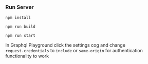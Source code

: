 ### Run Server
`npm install`

`npm run build`

`npm run start`

In Graphql Playground click the settings cog and change `request.credentials` to `include` or `same-origin` for authentication functionality to work